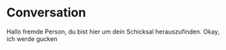 # Conversation

Hallo fremde Person, du bist hier um dein Schicksal herauszufinden. Okay, ich werde gucken


